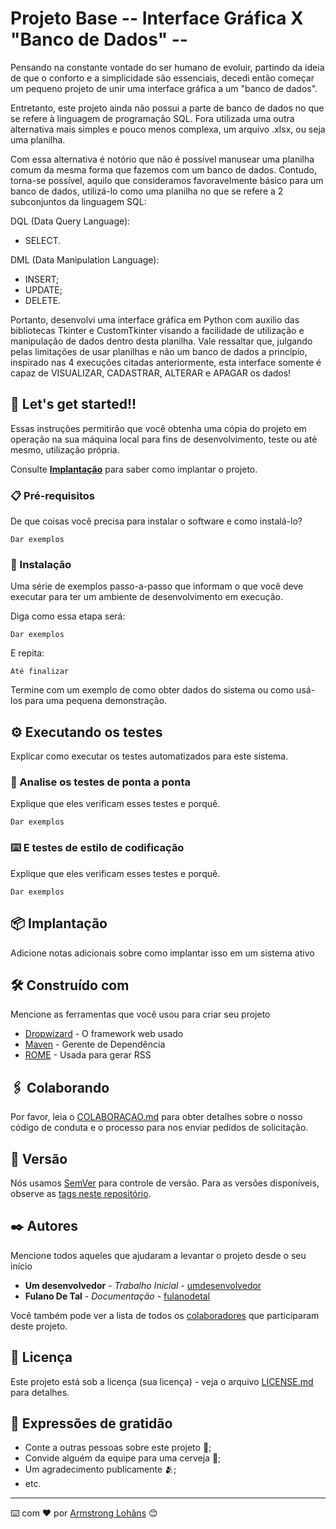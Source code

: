 # Projeto Base -- Interface Gráfica X "Banco de Dados" --

Pensando na constante vontade do ser humano de evoluir, partindo da ideia de que o conforto e a simplicidade são essenciais, decedi então começar um pequeno projeto de unir uma interface gráfica a um "banco de dados".

Entretanto, este projeto ainda não possui a parte de banco de dados no que se refere à linguagem de programação SQL. Fora utilizada uma outra alternativa mais simples e pouco menos complexa, um arquivo .xlsx, ou seja uma planilha.

Com essa alternativa é notório que não é possível manusear uma planilha comum da mesma forma que fazemos com um banco de dados. Contudo, torna-se possível, aquilo que consideramos favoravelmente básico para um banco de dados, utilizá-lo como uma planilha no que se refere a 2 subconjuntos da linguagem SQL:
  
  DQL (Data Query Language):
  * SELECT.

  DML (Data Manipulation Language):
  * INSERT;
  * UPDATE;
  * DELETE.

Portanto, desenvolvi uma interface gráfica em Python com auxílio das bibliotecas Tkinter e CustomTkinter visando a facilidade de utilização e manipulação de dados dentro desta planilha.
Vale ressaltar que, julgando pelas limitações de usar planilhas e não um banco de dados a princípio, inspirado nas 4 execuções citadas anteriormente, esta interface somente é capaz de VISUALIZAR, CADASTRAR, ALTERAR e APAGAR os dados!


## 🚀 Let's get started!!

Essas instruções permitirão que você obtenha uma cópia do projeto em operação na sua máquina local para fins de desenvolvimento, teste ou até mesmo, utilização própria.

Consulte **[Implantação](#-implanta%C3%A7%C3%A3o)** para saber como implantar o projeto.

### 📋 Pré-requisitos

De que coisas você precisa para instalar o software e como instalá-lo?

```
Dar exemplos
```

### 🔧 Instalação

Uma série de exemplos passo-a-passo que informam o que você deve executar para ter um ambiente de desenvolvimento em execução.

Diga como essa etapa será:

```
Dar exemplos
```

E repita:

```
Até finalizar
```

Termine com um exemplo de como obter dados do sistema ou como usá-los para uma pequena demonstração.

## ⚙️ Executando os testes

Explicar como executar os testes automatizados para este sistema.

### 🔩 Analise os testes de ponta a ponta

Explique que eles verificam esses testes e porquê.

```
Dar exemplos
```

### ⌨️ E testes de estilo de codificação

Explique que eles verificam esses testes e porquê.

```
Dar exemplos
```

## 📦 Implantação

Adicione notas adicionais sobre como implantar isso em um sistema ativo

## 🛠️ Construído com

Mencione as ferramentas que você usou para criar seu projeto

* [Dropwizard](http://www.dropwizard.io/1.0.2/docs/) - O framework web usado
* [Maven](https://maven.apache.org/) - Gerente de Dependência
* [ROME](https://rometools.github.io/rome/) - Usada para gerar RSS

## 🖇️ Colaborando

Por favor, leia o [COLABORACAO.md](https://gist.github.com/usuario/linkParaInfoSobreContribuicoes) para obter detalhes sobre o nosso código de conduta e o processo para nos enviar pedidos de solicitação.

## 📌 Versão

Nós usamos [SemVer](http://semver.org/) para controle de versão. Para as versões disponíveis, observe as [tags neste repositório](https://github.com/suas/tags/do/projeto). 

## ✒️ Autores

Mencione todos aqueles que ajudaram a levantar o projeto desde o seu início

* **Um desenvolvedor** - *Trabalho Inicial* - [umdesenvolvedor](https://github.com/linkParaPerfil)
* **Fulano De Tal** - *Documentação* - [fulanodetal](https://github.com/linkParaPerfil)

Você também pode ver a lista de todos os [colaboradores](https://github.com/usuario/projeto/colaboradores) que participaram deste projeto.

## 📄 Licença

Este projeto está sob a licença (sua licença) - veja o arquivo [LICENSE.md](https://github.com/usuario/projeto/licenca) para detalhes.

## 🎁 Expressões de gratidão

* Conte a outras pessoas sobre este projeto 📢;
* Convide alguém da equipe para uma cerveja 🍺;
* Um agradecimento publicamente 🫂;
* etc.


---
⌨️ com ❤️ por [Armstrong Lohãns](https://gist.github.com/lohhans) 😊
